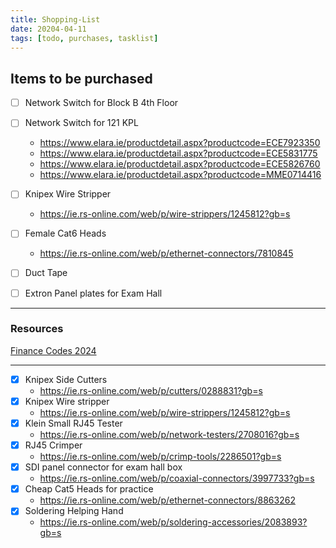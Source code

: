 ```yaml
---
title: Shopping-List
date: 20204-04-11
tags: [todo, purchases, tasklist]
---
```


## Items to be purchased

- [ ] Network Switch for Block B 4th Floor
- [ ] Network Switch for 121 KPL
	- https://www.elara.ie/productdetail.aspx?productcode=ECE7923350
	- https://www.elara.ie/productdetail.aspx?productcode=ECE5831775
	- https://www.elara.ie/productdetail.aspx?productcode=ECE5826760
	- https://www.elara.ie/productdetail.aspx?productcode=MME0714416
- [ ] Knipex Wire Stripper
	- https://ie.rs-online.com/web/p/wire-strippers/1245812?gb=s
- [ ] Female Cat6 Heads
	- https://ie.rs-online.com/web/p/ethernet-connectors/7810845
- [ ] Duct Tape
- [ ] Extron Panel plates for Exam Hall




--- 

### Resources

[Finance Codes 2024](https://rcsicampus.sharepoint.com/:x:/r/sites/MediaSevicesStaff/Shared%20Documents/General/Finance%20Information/Finance%20Codes%202024.xlsx?d=wc0bf963b236e4796bd231c26bc867e11&csf=1&web=1&e=zBgrfF)

---

- [x] Knipex Side Cutters
	- https://ie.rs-online.com/web/p/cutters/0288831?gb=s
- [x] Knipex Wire stripper
	- https://ie.rs-online.com/web/p/wire-strippers/1245812?gb=s
- [x] Klein Small RJ45 Tester
	- https://ie.rs-online.com/web/p/network-testers/2708016?gb=s
- [x] RJ45 Crimper
	- https://ie.rs-online.com/web/p/crimp-tools/2286501?gb=s
- [x] SDI panel connector for exam hall box
	- https://ie.rs-online.com/web/p/coaxial-connectors/3997733?gb=s
- [x] Cheap Cat5 Heads for practice
	- https://ie.rs-online.com/web/p/ethernet-connectors/8863262
- [x] Soldering Helping Hand
	- https://ie.rs-online.com/web/p/soldering-accessories/2083893?gb=s
